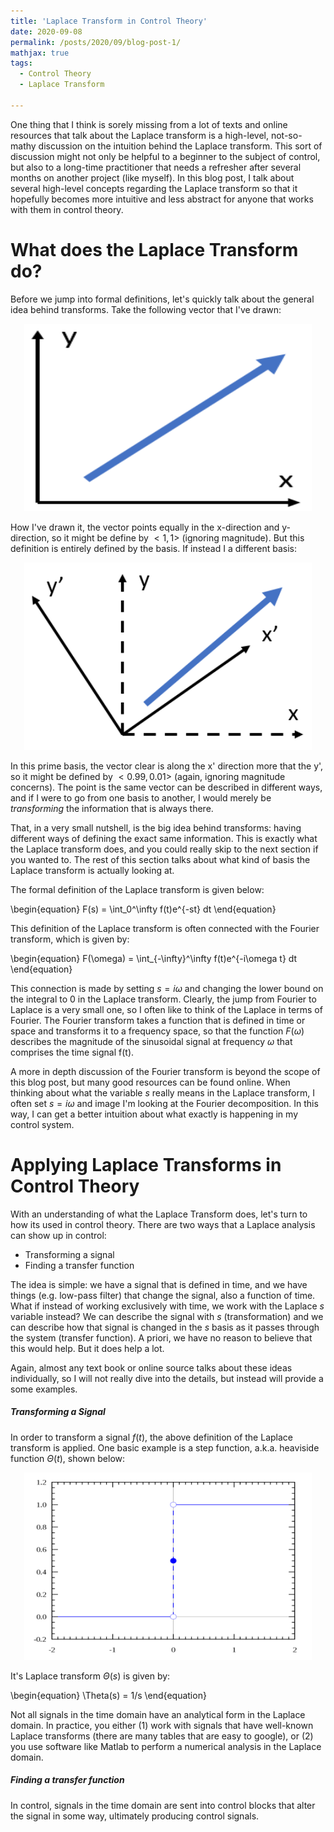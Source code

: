 ```yaml
---
title: 'Laplace Transform in Control Theory'
date: 2020-09-08
permalink: /posts/2020/09/blog-post-1/
mathjax: true
tags:
  - Control Theory
  - Laplace Transform

---
```


One thing that I think is sorely missing from a lot of texts and online resources that talk about the Laplace transform is a high-level, not-so-mathy discussion on the intuition behind the Laplace transform. This sort of discussion might not only be helpful to a beginner to the subject of control, but also to a long-time practitioner that needs a refresher after several months on another project (like myself). In this blog post, I talk about several high-level concepts regarding the Laplace transform so that it hopefully becomes more intuitive and less abstract for anyone that works with them in control theory.

What does the Laplace Transform do?
===

Before we jump into formal definitions, let's quickly talk about the general idea behind transforms. Take the following vector that I've drawn:

<p align="center">
  <img width="460" height="300" src="/images/blog_pics/2020/LaplaceTransform/vector1.png">
</p>

How I've drawn it, the vector points equally in the x-direction and y-direction, so it might be define by $<1,1>$ (ignoring magnitude). But this definition is entirely defined by the basis. If instead I a different basis:

<p align="center">
  <img width="460" height="300" src="/images/blog_pics/2020/LaplaceTransform/vector2.png">
</p>

In this prime basis, the vector clear is along the x' direction more that the y', so it might be defined by $<0.99,0.01>$ (again, ignoring magnitude concerns). The point is the same vector can be described in different ways, and if I were to go from one basis to another, I would merely be _transforming_ the information that is always there.

That, in a very small nutshell, is the big idea behind transforms: having different ways of defining the exact same information. This is exactly what the Laplace transform does, and you could really skip to the next section if you wanted to. The rest of this section talks about what kind of basis the Laplace transform is actually looking at.

The formal definition of the Laplace transform is given below:

\begin{equation}
F(s) = \int_0^\infty f(t)e^{-st} dt
\end{equation}

This definition of the Laplace transform is often connected with the Fourier transform, which is given by:

\begin{equation}
F(\omega) = \int_{-\infty}^\infty f(t)e^{-i\omega t} dt
\end{equation}

This connection is made by setting $s=i\omega$ and changing the lower bound on the integral to $0$ in the Laplace transform. Clearly, the jump from Fourier to Laplace is a very small one, so I often like to think of the Laplace in terms of Fourier. The Fourier transform takes a function that is defined in time or space and transforms it to a frequency space, so that the function $F(\omega)$ describes the magnitude of the sinusoidal signal at frequency $\omega$ that comprises the time signal f(t).

A more in depth discussion of the Fourier transform is beyond the scope of this blog post, but many good resources can be found online. When thinking about what the variable $s$ really means in the Laplace transform, I often set $s=i\omega$ and image I'm looking at the Fourier decomposition. In this way, I can get a better intuition about what exactly is happening in my control system.

Applying Laplace Transforms in Control Theory
===

With an understanding of what the Laplace Transform does, let's turn to how its used in control theory. There are two ways that a Laplace analysis can show up in control:
- Transforming a signal
- Finding a transfer function

The idea is simple: we have a signal that is defined in time, and we have things (e.g. low-pass filter) that change the signal, also a function of time. What if instead of working exclusively with time, we work with the Laplace $s$ variable instead? We can describe the signal with $s$ (transformation) and we can describe how that signal is changed in the $s$ basis as it passes through the system (transfer function). A priori, we have no reason to believe that this would help. But it does help a lot.

Again, almost any text book or online source talks about these ideas individually, so I will not really dive into the details, but instead will provide a some examples.

##### Transforming a Signal

In order to transform a signal $f(t)$, the above definition of the Laplace transform is applied. One basic example is a step function, a.k.a. heaviside function $\Theta(t)$, shown below:

<p align="center">
  <img width="460" height="300" src="/images/blog_pics/2020/LaplaceTransform/heaviside.png">
</p>

It's Laplace transform $\Theta(s)$ is given by:

\begin{equation}
\Theta(s) = 1/s
\end{equation}

Not all signals in the time domain have an analytical form in the Laplace domain. In practice, you either (1) work with signals that have well-known Laplace transforms (there are many tables that are easy to google), or (2) you use software like Matlab to perform a numerical analysis in the Laplace domain.

##### Finding a transfer function

In control, signals in the time domain are sent into control blocks that alter the signal in some way, ultimately producing control signals.


<!-- \begin{equation}
\ddot{r} = 
\begin{bmatrix}
0 \\\\
0 \\
-g
\end{bmatrix} + 
R
\begin{pmatrix}
\displaylines{
0 \\\
0 \\\\
\Sigma F_i/m}
\end{pmatrix}
\end{equation} -->
